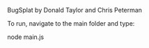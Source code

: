 BugSplat by Donald Taylor and Chris Peterman

To run, navigate to the main folder and type:

node main.js
